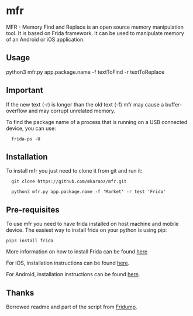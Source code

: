 # mfr

MFR - Memory Find and Replace is an open source memory manipulation tool. It is based on Frida framework. It can be used to manipulate memory of an Android or iOS application. 

Usage
---
python3 mfr.py app.package.name -f textToFind -r textToReplace


Important
---
If the new text (-r) is longer than the old text (-f) mfr may cause a buffer-overflow and may corrupt unrelated memory.


To find the package name of a process that is running on a USB connected device, you can use: 

      frida-ps -U
      
Installation
---
To install mfr you just need to clone it from git and run it:

      git clone https://github.com/mkaraoz/mfr.git
            
      python3 mfr.py app.package.name -f 'Market' -r test 'Frida'
            
Pre-requisites
---
To use mfr you need to have frida installed on host machine and mobile device. The easiest way to install frida on your python is using pip:

    pip3 install frida
    
More information on how to install Frida can be found [here](http://www.frida.re/docs/installation/)

For iOS, installation instructions can be found [here](http://www.frida.re/docs/ios/).

For Android, installation instructions can be found [here](http://www.frida.re/docs/android/). 

Thanks
---
Borrowed readme and part of the script from [Fridump](https://github.com/Nightbringer21/fridump).

